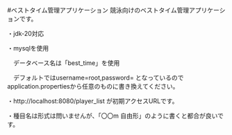 #ベストタイム管理アプリケーション
 競泳向けのベストタイム管理アプリケーションです。

・jdk-20対応

・mysqlを使用

　データベース名は「best_time」を使用

　デフォルトではusername=root,password=
   となっているのでapplication.propertiesから任意のものに書き換えてください。

・http://localhost:8080/player_list が初期アクセスURLです。

・種目名は形式は問いませんが、「〇〇m 自由形」のように書くと都合が良いです。
